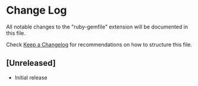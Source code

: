 # Change Log

All notable changes to the "ruby-gemfile" extension will be documented in this file.

Check [Keep a Changelog](http://keepachangelog.com/) for recommendations on how to structure this file.

## [Unreleased]

- Initial release